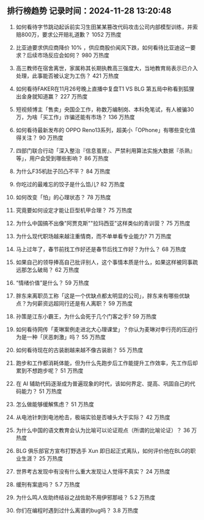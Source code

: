 
## 排行榜趋势 记录时间：2024-11-28 13:20:48
  
  1. 如何看待字节跳动起诉前实习生田某某篡改代码攻击公司内部模型训练，并索赔800万，要求公开赔礼道歉？ 1052 万热度
    
  2. 比亚迪要求供应商降价 10% ，供应商股价闻风下跌，如何看待比亚迪这一要求？后续市场反应会如何？ 980 万热度
    
  3. 高三教师在宿舍离世，家属称其长期执教高三强度大，当地教育局表示已介入处理，此事能否被认定为工伤？ 421 万热度
    
  4. 如何看待FAKER在11月26号晚上直播中复盘T1 VS BLG 第五局中称看到狐狸出金身就知道赢？ 227 万热度
    
  5. 短视频博主「售卖」央国企工作，称数万编制岗、本科免笔试，有人被骗30万，为啥「买工作」诈骗还能有市场？ 136 万热度
    
  6. 如何看待最新发布的 OPPO Reno13系列，超美小「OPhone」有哪些变化值得关注？ 90 万热度
    
  7. 四部门联合行动「深入整治『信息茧房』、严禁利用算法实施大数据『杀熟』等」，用户会受到哪些影响？ 86 万热度
    
  8. 为什么F35机肚子凹凸不平？ 84 万热度
    
  9. 你吃过的最难忘的饺子是什么馅儿? 82 万热度
    
  10. 如何改变「怕」的心理状态？ 78 万热度
    
  11. 究竟要如何设定才能让巨型机甲合理？ 75 万热度
    
  12. 为什么中国搞不出像"阿贾克斯""拉玛西亚"这样类似的青训营？ 75 万热度
    
  13. 为什么现代职场越来越注重情商，而不单单看专业能力? 71 万热度
    
  14. 马上过年了，春节前找工作好还是春节后找工作好？为什么？ 68 万热度
    
  15. 如果自己的领导捧高自己批评别人，这个事情本质是什么，如果这样被同事疏远那怎么破局？ 62 万热度
    
  16. “情绪价值”是什么？ 59 万热度
    
  17. 胖东来离职员工称「这是一个优缺点都太明显的公司」，胖东来有哪些优缺点？为何薪资远超同行还是有人离职？ 59 万热度
    
  18. 孙策是江东小霸王，为什么会死于几个门客之手? 59 万热度
    
  19. 如何看待网传「麦琳案例走进北大心理课堂」？你认为麦琳对李行亮的压迫行为是一种「厌恶刺激」吗？ 55 万热度
    
  20. 如何看待现在的古装剧越来越不像古装剧？ 55 万热度
    
  21. 跑步和工作都消耗体能，但为什么先跑步后工作能提升工作效率，先工作后却累到不想跑步呢？ 51 万热度
    
  22. 在 AI 辅助代码逐渐成为普遍现象的时代，该如何界定、提高、巩固自己的代码能力？ 51 万热度
    
  23. 怎么做能够缓解焦虑？ 51 万热度
    
  24. 从电池针刺到电池枪击，极端实验是否噱头大于实际？ 42 万热度
    
  25. 为什么中国的语文教育会认为比喻可以论证观点（所谓的比喻论证）？ 36 万热度
    
  26. BLG 俱乐部官方宣布打野选手 Xun 即日起正式离队，如何评价他在BLG的职业生涯？ 25 万热度
    
  27. 世界考古发现中有没有什么重大发现让人觉得不真实？ 24 万热度
    
  28. 缓刑有案底吗？ 5.7 万热度
    
  29. 为什么鸣人佐助终结谷之战佐助不用伊邪那岐？ 5.2 万热度
    
  30. 你们在编程时遇到过什么离谱的bug吗？ 3.8 万热度
    